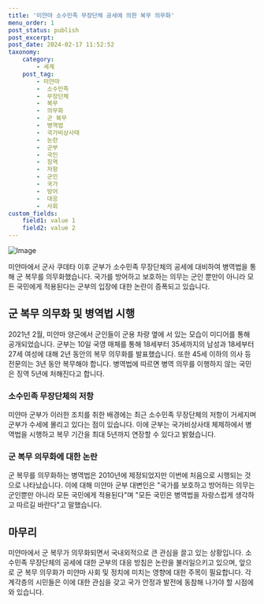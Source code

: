 ```yaml
---
title: '미얀마 소수민족 무장단체 공세에 의한 복무 의무화'
menu_order: 1
post_status: publish
post_excerpt: 
post_date: 2024-02-17 11:52:52
taxonomy:
    category:
        - 세계
    post_tag:
        - 미얀마
        -  소수민족
        -  무장단체
        -  복무
        -  의무화
        -  군 복무
        -  병역법
        -  국가비상사태
        -  논란
        -  군부
        -  국민
        -  징역
        -  저항
        -  군인
        -  국가
        -  방어
        -  대응
        -  사회
custom_fields:
    field1: value 1
    field2: value 2
---
```


![Image](https://imgnews.pstatic.net/image/437/2024/02/11/0000379188_001_20240211162001582.jpg?type=w647)

미얀마에서 군사 쿠데타 이후 군부가 소수민족 무장단체의 공세에 대비하여 병역법을 통해 군 복무를 의무화했습니다. 국가를 방어하고 보호하는 의무는 군인 뿐만이 아니라 모든 국민에게 적용된다는 군부의 입장에 대한 논란이 증폭되고 있습니다.
## 군 복무 의무화 및 병역법 시행
2021년 2월, 미얀마 양곤에서 군인들이 군용 차량 옆에 서 있는 모습이 미디어를 통해 공개되었습니다. 군부는 10일 국영 매체를 통해 18세부터 35세까지의 남성과 18세부터 27세 여성에 대해 2년 동안의 복무 의무화를 발표했습니다. 또한 45세 이하의 의사 등 전문의는 3년 동안 복무해야 합니다. 병역법에 따르면 병역 의무를 이행하지 않는 국민은 징역 5년에 처해진다고 합니다.
### 소수민족 무장단체의 저항
미얀마 군부가 이러한 조치를 취한 배경에는 최근 소수민족 무장단체의 저항이 거세지며 군부가 수세에 몰리고 있다는 점이 있습니다. 이에 군부는 국가비상사태 체제하에서 병역법을 시행하고 복무 기간을 최대 5년까지 연장할 수 있다고 밝혔습니다.
### 군 복무 의무화에 대한 논란
군 복무를 의무화하는 병역법은 2010년에 제정되었지만 이번에 처음으로 시행되는 것으로 나타났습니다. 이에 대해 미얀마 군부 대변인은 "국가를 보호하고 방어하는 의무는 군인뿐만 아니라 모든 국민에게 적용된다"며 "모든 국민은 병역법을 자랑스럽게 생각하고 따르길 바란다"고 말했습니다.
## 마무리
미얀마에서 군 복무가 의무화되면서 국내외적으로 큰 관심을 끌고 있는 상황입니다. 소수민족 무장단체의 공세에 대한 군부의 대응 방침은 논란을 불러일으키고 있으며, 앞으로 군 복무 의무화가 미얀마 사회 및 정치에 미치는 영향에 대한 주목이 필요합니다. 각계각층의 시민들은 이에 대한 관심을 갖고 국가 안정과 발전에 동참해 나가야 할 시점에 와 있습니다.
